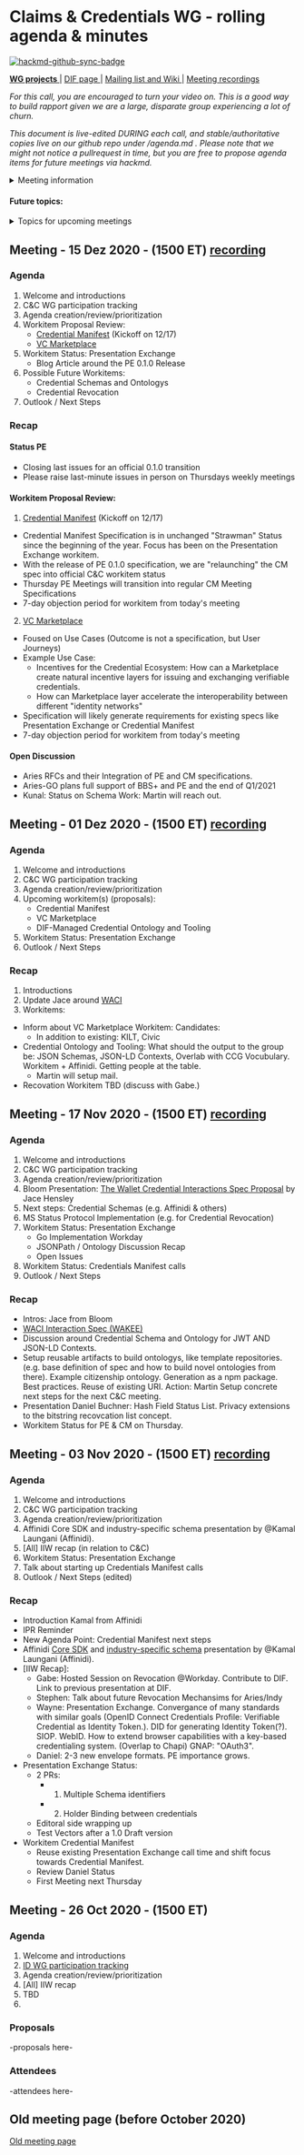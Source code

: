 # Claims & Credentials WG - rolling agenda & minutes

[![hackmd-github-sync-badge](https://hackmd.io/s9IoKZMUR8ieEwyiztvJjw/badge)](https://hackmd.io/s9IoKZMUR8ieEwyiztvJjw)


[**WG projects** ](https://github.com/decentralized-identity?q=wg-cc&type=&language=) | [ DIF page ](https://identity.foundation/working-groups/claims-credentials.html) | [Mailing list and Wiki ](https://lists.identity.foundation/g/cc-wg) | [Meeting recordings](https://docs.google.com/spreadsheets/d/1wgccmMvIImx30qVE9GhRKWWv3vmL2ZyUauuKx3IfRmA/edit#gid=1252135265)

_For this call, you are encouraged to turn your video on. This is a good way to build rapport given we are a large, disparate group experiencing a lot of churn._

_This document is live-edited DURING each call, and stable/authoritative copies live on our github repo under /agenda.md . 
Please note that we might not notice a pullrequest in time, but you are free to propose agenda items for future meetings via hackmd._

<details>
<summary> Meeting information </summary>

* Before your contribute - [**join DIF**](https://identity.foundation/join) and [sign the WG charter](https://bit.ly/DIF-WG-select1) (both are required!) 
* Time: biweekly on Tuesdays @ 15:00-16:00 ET
* [Calendar entry](https://calendar.google.com/event?action=TEMPLATE&tmeid=NnBnMW43NmRib3YwNDI3dXA5ZW8xOHVlbjZfMjAyMDExMDNUMjAwMDAwWiBkZWNlbnRyYWxpemVkLmlkZW50aXR5QG0&tmsrc=decentralized.identity%40gmail.com&scp=ALL)
* [Zoom room](https://us02web.zoom.us/j/81498334461?pwd=MFNyL2NkU0R0dGZxalhiSVJDNTNoUT09), Meeting ID: 814 9833 4461, 
Password: 880986, 
</details>

 

#### Future topics: 

<details>
<summary> Topics for upcoming meetings</summary>

* topic 1 (to be discussed on this date) 
* topic 2 (to be discussed on this date)
* topic n. (tbd)

</details>

## Meeting - 15 Dez 2020 - (1500 ET) [recording]() 
 
### Agenda
1. Welcome and introductions
2. C&C WG participation tracking
3. Agenda creation/review/prioritization
4. Workitem Proposal Review:
    - [Credential Manifest](https://github.com/decentralized-identity/claims-credentials/pull/2) (Kickoff on 12/17)
    - [VC Marketplace](https://github.com/decentralized-identity/claims-credentials/pull/1)
5. Workitem Status: Presentation Exchange
    - Blog Article around the PE 0.1.0 Release
6. Possible Future Workitems:
    - Credential Schemas and Ontologys
    - Credential Revocation
7. Outlook / Next Steps 

### Recap
#### Status PE
- Closing last issues for an official 0.1.0 transition
- Please raise last-minute issues in person on Thursdays weekly meetings

#### Workitem Proposal Review:
1. [Credential Manifest](https://github.com/decentralized-identity/claims-credentials/pull/2) (Kickoff on 12/17)
- Credential Manifest Specification is in unchanged "Strawman" Status since the beginning of the year. Focus has been on the Presentation Exchange workitem.
- With the release of PE 0.1.0 specification, we are "relaunching" the CM spec into official C&C workitem status
- Thursday PE Meetings will transition into regular CM Meeting Specifications
- 7-day objection period for workitem from today's meeting
2. [VC Marketplace](https://github.com/decentralized-identity/claims-credentials/pull/1)
- Foused on Use Cases (Outcome is not a specification, but User Journeys)
- Example Use Case:
    - Incentives for the Credential Ecosystem: How can a Marketplace create natural incentive layers for issuing and exchanging verifiable credentials.
    - How can Marketplace layer accelerate the interoperability between different "identity networks"
- Specification will likely generate requirements for existing specs like Presentation Exchange or Credential Manifest
- 7-day objection period for workitem from today's meeting
#### Open Discussion
- Aries RFCs and their Integration of PE and CM specifications.
- Aries-GO plans full support of BBS+ and PE and the end of Q1/2021
- Kunal: Status on Schema Work: Martin will reach out.


## Meeting - 01 Dez 2020 - (1500 ET) [recording](https://us02web.zoom.us/rec/share/oYWkjaRdSHdYPBe4Fjs5fyD0PX3I2OFqVxelNw3oi9abdn6HfW8oS7ICnZWro6HO.EDdnKvrLtOhIUquF) 
 
### Agenda

1. Welcome and introductions
2. C&C WG participation tracking
3. Agenda creation/review/prioritization
4. Upcoming workitem(s) (proposals):
    - Credential Manifest
    - VC Marketplace
    - DIF-Managed Credential Ontology and Tooling
5. Workitem Status: Presentation Exchange
6. Outlook / Next Steps 

### Recap
1. Introductions
2. Update Jace around [WACI](https://github.com/hellobloom/wallet-credential-interactions/pull/5)
3. Workitems:
- Inform about VC Marketplace Workitem: Candidates:
    - In addition to existing: KILT, Civic
- Credential Ontology and Tooling: What should the output to the group be: JSON Schemas, JSON-LD Contexts, Overlab with CCG Vocubulary. Workitem + Affinidi. Getting people at the table. 
    -  Martin will setup mail.
- Recovation Workitem TBD (discuss with Gabe.)

## Meeting - 17 Nov 2020 - (1500 ET) [recording](https://us02web.zoom.us/rec/share/urCKTB3BGpfZ6QgjbxUij6VFoT0oHdC1QECATuyaRDMw_ls3mmnRj4JHHWzD_qiS.b7uR8OhCuchu6f59) 
 
### Agenda

1. Welcome and introductions
2. C&C WG participation tracking
3. Agenda creation/review/prioritization
4. Bloom Presentation: [The Wallet Credential Interactions Spec Proposal](https://hellobloom.github.io/wallet-credential-interactions/) by Jace Hensley
5. Next steps: Credential Schemas (e.g. Affinidi & others)
6. MS Status Protocol Implementation (e.g. for Credential Revocation) 
7. Workitem Status: Presentation Exchange
    - Go Implementation Workday
    - JSONPath / Ontology Discussion Recap
    - Open Issues
8. Workitem Status: Credentials Manifest calls
9. Outlook / Next Steps 

### Recap
- Intros: Jace from Bloom
- [WACI Interaction Spec (WAKEE)](https://hellobloom.github.io/wallet-credential-interactions/)
- Discussion around Credential Schema and Ontology for JWT AND JSON-LD Contexts.
- Setup reusable artifacts to build ontologys, like template repositories. (e.g. base definition of spec and how to build novel ontologies from there). Example citizenship ontology. Generation as a npm package. Best practices. Reuse of existing URI.
Action: Martin Setup concrete next steps for the next C&C meeting.
- Presentation Daniel Buchner: Hash Field Status List. Privacy extensions to the bitstring recovcation list concept.
- Workitem Status for PE & CM on Thursday.

## Meeting - 03 Nov 2020 - (1500 ET) [recording](https://us02web.zoom.us/rec/share/3IYGkxbiCJG9acGTsoie_TQYWu8nKacNUcHEZPFx6yyMTjgp4-R_LsrE4SODrlAF.5dwcWpUCRYgI0BAs) 
 
### Agenda

1. Welcome and introductions
2. C&C WG participation tracking
3. Agenda creation/review/prioritization
4. Affinidi Core SDK and industry-specific schema presentation by @Kamal Laungani (Affinidi).
5. [All] IIW recap (in relation to C&C)
6. Workitem Status: Presentation Exchange
7. Talk about starting up Credentials Manifest calls
8. Outlook / Next Steps (edited) 

### Recap
- Introduction Kamal from Affinidi
- IPR Reminder
- New Agenda Point: Credential Manifest next steps
- Affinidi [Core SDK](https://github.com/affinityproject/affinidi-core-sdk) and [industry-specific schema](https://docs.affinidi.com/schemas/getting-started/) presentation by @Kamal Laungani (Affinidi).
- [IIW Recap]:
    - Gabe: Hosted Session on Revocation @Workday. Contribute to DIF. Link to previous presentation at DIF.
    - Stephen: Talk about future Revocation Mechansims for Aries/Indy 
    - Wayne: Presentation Exchange. Convergance of many standards with similar goals (OpenID Connect Credentials Profile: Verifiable Credential as Identity Token.). DID for generating Identity Token(?). SIOP. WebID. How to extend browser capabilities with a key-based credentialing system. (Overlap to Chapi) GNAP: "OAuth3".
    - Daniel: 2-3 new envelope formats. PE importance grows.
- Presentation Exchange Status:
    - 2 PRs: 
        - 1. Multiple Schema identifiers
        - 2. Holder Binding between credentials
    - Editoral side wrapping up
    - Test Vectors after a 1.0 Draft version
- Workitem Credential Manifest
    - Reuse existing Presentation Exchange call time and shift focus towards Credential Manifest.
    - Review Daniel Status
    - First Meeting next Thursday


## Meeting - 26 Oct 2020 - (1500 ET)
 
### Agenda

1. Welcome and introductions
2. [ID WG participation tracking](https://docs.google.com/spreadsheets/d/12hFa574v5PRrKfzIKMgDTjxuU6lvtBhrmLspfKkN4oE/edit#gid=1245330243)
3. Agenda creation/review/prioritization
4. [All] IIW recap
5. TBD
6. 

### Proposals
-proposals here-

### Attendees
-attendees here-

## Old meeting page (before October 2020) 
[Old meeting page](https://www.notion.so/dif/Claims-and-Credentials-d236ac4366d54c76ba85c2f521c003e0)
